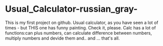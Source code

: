 # Usual_Calculator-russian_gray-
This is my first project on github. Usual calculator, as you have seen a lot of times - but THIS one has funny painting. Check it, please.
Calc has a lot of functions:can plus numbers, can calculate difference between numbers, multiply numbers and devide them and.. and ... that's all.
